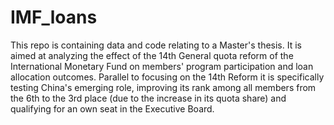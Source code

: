 # IMF_loans
This repo is containing data and code relating to a Master's thesis. 
It is aimed at analyzing the effect of the 14th General quota reform of the International Monetary Fund on members' program participation and loan allocation outcomes. Parallel to focusing on the 14th Reform it is specifically testing China's emerging role, improving its rank among all members from the 6th to the 3rd place (due to the increase in its quota share) and qualifying for an own seat in the Executive Board. 
